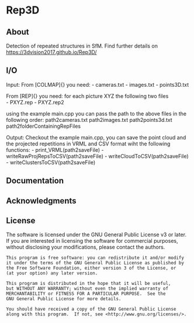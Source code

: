 Rep3D
======

About
-----
Detection of repeated structures in SfM.
Find further details on https://3dvision2017.github.io/Rep3D/

I/O
---------------
Input:
From [COLMAP]{} you need:
	- cameras.txt
	- images.txt
	- points3D.txt

From [REP]{} you need:
	for each picture XYZ the following two files	
	- PXYZ.rep
	- PXYZ.rep2
	 
using the example main.cpp you can pass the path to the above files in the following order:
	path2cameras.txt path2images.txt path2points3d.txt path2folderContainingRepFiles

Output:
Checkout the example main.cpp, you can save the point cloud and the projected repetitions in VRML and CSV format wiht the following functions:
	- print_VRML(path2saveFile)
	- writeRawProjRepsToCSV(path2saveFile)
	- writeCloudToCSV(path2saveFile)
	- writeClustersToCSV(path2saveFile)

Documentation
-------------


Acknowledgments
---------------


License
-------

The software is licensed under the GNU General Public License v3 or later. If
you are interested in licensing the software for commercial purposes, without
disclosing your modifications, please contact the authors.



    This program is free software: you can redistribute it and/or modify
    it under the terms of the GNU General Public License as published by
    the Free Software Foundation, either version 3 of the License, or
    (at your option) any later version.

    This program is distributed in the hope that it will be useful,
    but WITHOUT ANY WARRANTY; without even the implied warranty of
    MERCHANTABILITY or FITNESS FOR A PARTICULAR PURPOSE.  See the
    GNU General Public License for more details.

    You should have received a copy of the GNU General Public License
    along with this program.  If not, see <http://www.gnu.org/licenses/>.
